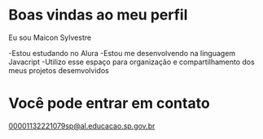 # Boas vindas ao meu perfil #

Eu sou Maicon Sylvestre

-Estou estudando no Alura
-Estou me desenvolvendo na linguagem Javacript
-Utilizo esse espaço para organização e compartilhamento dos meus projetos desemvolvidos

# Você pode entrar em contato #
00001132221079sp@al.educacao.sp.gov.br
